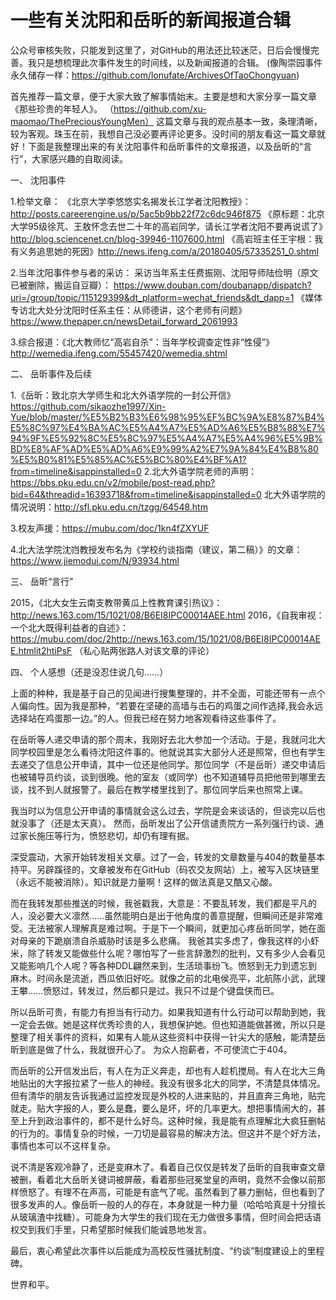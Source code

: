 # 一些有关沈阳和岳昕的新闻报道合辑

公众号审核失败，只能发到这里了，对GitHub的用法还比较迷茫，日后会慢慢完善。我只是想梳理此次事件发生的时间线，以及新闻报道的合辑。
(像陶崇园事件永久储存一样：https://github.com/lonufate/ArchivesOfTaoChongyuan)

首先推荐一篇文章，便于大家大致了解事情始末。主要是想和大家分享一篇文章《那些珍贵的年轻人》。
（https://github.com/xu-maomao/ThePreciousYoungMen）
这篇文章与我的观点基本一致，条理清晰，较为客观。珠玉在前，我想自己没必要再评论更多。没时间的朋友看这一篇文章就好！下面是我整理出来的有关沈阳事件和岳昕事件的文章报道，以及岳昕的“言行”，大家感兴趣的自取阅读。

一、	沈阳事件

1.检举文章：
《北京大学李悠悠实名揭发长江学者沈阳教授》：
http://posts.careerengine.us/p/5ac5b9bb22f72c6dc946f875
《原标题：北京大学95级徐芃、王敖怀念去世二十年的高岩同学，请长江学者沈阳不要再说谎了》http://blog.sciencenet.cn/blog-39946-1107600.html
《高岩班主任王宇根：我有义务追思她的死因》http://news.ifeng.com/a/20180405/57335251_0.shtml 

2.当年沈阳事件参与者的采访：
采访当年系主任费振刚、沈阳导师陆俭明（原文已被删除，搬运自豆瓣）：
https://www.douban.com/doubanapp/dispatch?uri=/group/topic/115129399&dt_platform=wechat_friends&dt_dapp=1
《媒体专访北大处分沈阳时任系主任：从师德讲，这个老师有问题》
https://www.thepaper.cn/newsDetail_forward_2061993

3.综合报道：《北大教师忆“高岩自杀”：当年学校调查定性非“性侵”》
http://wemedia.ifeng.com/55457420/wemedia.shtml



二、	岳昕事件及后续

1.《岳昕：致北京大学师生和北大外语学院的一封公开信》
https://github.com/sikaozhe1997/Xin-Yue/blob/master/%E5%B2%B3%E6%98%95%EF%BC%9A%E8%87%B4%E5%8C%97%E4%BA%AC%E5%A4%A7%E5%AD%A6%E5%B8%88%E7%94%9F%E5%92%8C%E5%8C%97%E5%A4%A7%E5%A4%96%E5%9B%BD%E8%AF%AD%E5%AD%A6%E9%99%A2%E7%9A%84%E4%B8%80%E5%B0%81%E5%85%AC%E5%BC%80%E4%BF%A1?from=timeline&isappinstalled=0
2.北大外语学院老师的声明：
https://bbs.pku.edu.cn/v2/mobile/post-read.php?bid=64&threadid=16393718&from=timeline&isappinstalled=0
北大外语学院的情况说明：http://sfl.pku.edu.cn/tzgg/64548.htm

3.校友声援：https://mubu.com/doc/1kn4fZXYUF
 

4.北大法学院沈岿教授发布名为《学校约谈指南（建议，第二稿）》的文章：
https://www.jiemodui.com/N/93934.html

三、	岳昕“言行”

2015，《北大女生云南支教带黄瓜上性教育课引热议》：
http://news.163.com/15/1021/08/B6EI8IPC00014AEE.html
2016，《自我审视：一个北大既得利益者的自述》：
https://mubu.com/doc/2http://news.163.com/15/1021/08/B6EI8IPC00014AEE.htmlit2htiPsF
（私心贴两张路人对该文章的评论）
  


四、	个人感想（还是没忍住说几句……）

上面的种种，我是基于自己的见闻进行搜集整理的，并不全面，可能还带有一点个人偏向性。因为我是那种，“若要在坚硬的高墙与击石的鸡蛋之间作选择,我会永远选择站在鸡蛋那一边。”的人。但我已经在努力地客观看待这些事件了。

在岳昕等人递交申请的那个周末，我刚好去北大参加一个活动。于是，我就问北大同学校园里是怎么看待沈阳这件事的。他就说其实大部分人还是照常，但也有学生去递交了信息公开申请，其中一位还是他同学。那位同学（不是岳昕）递交申请后也被辅导员约谈，谈到很晚。他的室友（或同学）也不知道辅导员把他带到哪里去谈，找不到人就报警了。最后在教学楼里找到了。那位同学后来也照常上课。

我当时以为信息公开申请的事情就会这么过去，学院是会来谈话的，但谈完以后也就没事了（还是太天真）。 然而，岳昕发出了公开信谴责院方一系列强行约谈、通过家长施压等行为，愤怒悲切，却仍有理有据。

深受震动，大家开始转发相关文章。过了一会，转发的文章数量与404的数量基本持平。另辟蹊径的，文章被发布在GitHub（码农交友网站）上，被写入区块链里（永远不能被消除）。知识就是力量啊！这样的做法真是又酷又心酸。

而在我转发那些推送的时候，我爸戳我，大意是：不要乱转发，我们都是平凡的人，没必要大义凛然……虽然能明白是出于他角度的善意提醒，但瞬间还是非常难受。无法被家人理解真是难过啊。于是下一个瞬间，就更加心疼岳昕同学，她在面对母亲的下跪崩溃自杀威胁时该是多么悲痛。
我爸其实多虑了，像我这样的小虾米，除了转发又能做些什么呢？哪怕写了一些言辞激烈的批判，又有多少人会看见又能影响几个人呢？等各种DDL翩然来到，生活琐事纷飞。愤怒到无力到遗忘到麻木。时间永是流逝，西瓜依旧好吃。就像之前的北电侯亮平，北航陈小武，武理王攀……愤怒过，转发过，然后都只是过。我只不过是个键盘侠而已。

所以岳昕可贵，有能力有担当有行动力。如果我知道有什么行动可以帮助到她，我一定会去做。她是这样优秀珍贵的人，我想保护她。但也知道能做甚微，所以只是整理了相关事件的资料，如果有人能从这些资料中获得一针尖大的感触，能清楚岳昕到底是做了什么，我就很开心了。
为众人抱薪者，不可使流亡于404。

   而岳昕的公开信发出后，有人在为正义奔走，却也有人趁机搅局。有人在北大三角地贴出的大字报拉紧了一些人的神经。我没有很多北大的同学，不清楚具体情况。但有清华的朋友告诉我通过监控发现是外校的人进来贴的，并且直奔三角地，贴完就走。贴大字报的人，要么是蠢，要么是坏，坏的几率更大。想把事情闹大的，甚至上升到政治事件的，都不是什么好鸟。这种时候，我是能有点理解北大疯狂删帖的行为的。事情复杂的时候，一刀切是最容易的解决方法。但这并不是个好方法，事情也本可以不这样复杂。
   
说不清是客观冷静了，还是变麻木了。看着自己仅仅是转发了岳昕的自我审查文章被删，看着北大岳昕关键词被屏蔽，看着那些冠冕堂皇的声明，竟然不会像以前那样愤怒了。有理不在声高，可能是有底气了呢。虽然看到了暴力删帖，但也看到了很多发声的人。像岳昕一般的人的存在，本身就是一种力量（哈哈哈真是十分擅长从玻璃渣中找糖）。可能身为大学生的我们现在无力做很多事情，但时间会把话语权交到我们手里，只希望那时候我们能诚恳地发言。

最后，衷心希望此次事件以后能成为高校反性骚扰制度、“约谈”制度建设上的里程碑。

世界和平。

